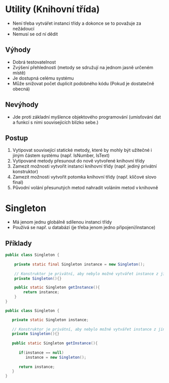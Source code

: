 # Utility (Knihovní třída)
* Není třeba vytvářet instanci třídy a dokonce se to považuje za nežádoucí
* Nemusí se od ní dědit

## Výhody
* Dobrá testovatelnost
* Zvýšení přehlednosti (metody se sdružují na jednom jasně určeném místě)
* Je dostupná celému systému
* Může snižovat počet duplicit podobného kódu (Pokud je dostatečně obecná)

## Nevýhody
* Jde proti základní myšlence objektového programování (umisťování dat a funkcí s nimi souvisejících blízko sebe.)

## Postup
1. Vytipovat související statické metody, které by mohly být užitečné i jiným částem systému (např. IsNumber, IsText)
1. Vytipované metody přesunout do nově vytvořené knihovní třídy
1. Zamezit možnosti vytvořit instanci knihovní třídy (např. jediný privátní konstruktor)
1. Zamezit možnosti vytvořit potomka knihovní třídy (např. klíčové slovo final)
1. Původní volání přesunutých metod nahradit voláním metod v knihovně

# Singleton
* Má jenom jednu globálně sdílenou instanci třídy
* Používá se např. u databází (je třeba jenom jedno připojení/instance)

## Příklady
```java
public class Singleton {
    
    private static final Singleton instance = new Singleton();
    
    // Konstruktor je privátní, aby nebylo možné vytvářet instance z jiných tříd
    private Singleton(){}

    public static Singleton getInstance(){
        return instance;
    }
}
```

```java
public class Singleton {

   private static Singleton instance;
   
   // Konstruktor je privátní, aby nebylo možné vytvářet instance z jiných tříd
   private Singleton(){}
   
   public static Singleton getInstance(){
   
      if(instance == null)
         instance = new Singleton();
         
      return instance;
   }
}

```
